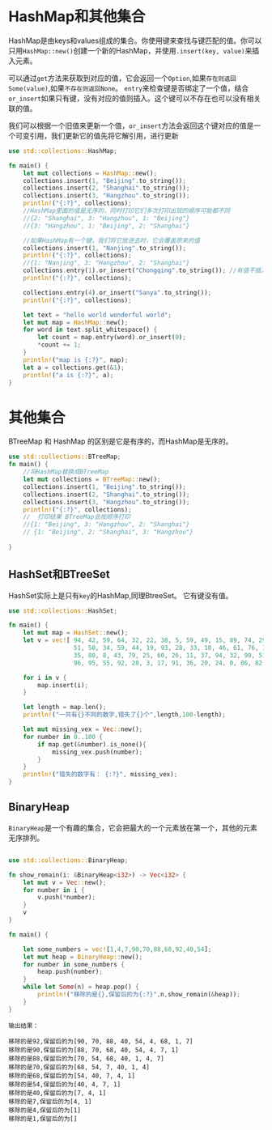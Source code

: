 # HashMap和其他集合
HashMap是由keys和values组成的集合。你使用键来查找与键匹配的值。你可以只用`HashMap::new()`创建一个新的HashMap，并使用`.insert(key, value)`来插入元素。

可以通过`get`方法来获取到对应的值，它会返回一个`Option`,如果`存在则返回Some(value)`,如果`不存在则返回None`。
`entry`来检查键是否绑定了一个值，结合`or_insert`如果只有键，没有对应的值则插入。这个键可以不存在也可以没有相关联的值。


我们可以根据一个旧值来更新一个值，`or_insert`方法会返回这个键对应的值是一个可变引用，我们更新它的值先将它解引用，进行更新
```rust
use std::collections::HashMap;

fn main() {
    let mut collections = HashMap::new();
    collections.insert(1, "Beijing".to_string());
    collections.insert(2, "Shanghai".to_string());
    collections.insert(3, "Hangzhou".to_string());
    println!("{:?}", collections);
    //HashMap里面的值是无序的，同时打印它们多次打印出现的顺序可能都不同
    //{2: "Shanghai", 3: "Hangzhou", 1: "Beijing"}
    //{3: "Hangzhou", 1: "Beijing", 2: "Shanghai"}

    //如果HashMap有一个键，我们将它放进去时，它会覆盖原来的值
    collections.insert(1, "Nanjing".to_string());
    println!("{:?}", collections);
    //{1: "Nanjing", 3: "Hangzhou", 2: "Shanghai"}
    collections.entry(1).or_insert("Chongqing".to_string()); //有值不插入
    println!("{:?}", collections);

    collections.entry(4).or_insert("Sanya".to_string());
    println!("{:?}", collections);

    let text = "hello world wonderful world";
    let mut map = HashMap::new();
    for word in text.split_whitespace() {
        let count = map.entry(word).or_insert(0);
        *count += 1;
    }
    println!("map is {:?}", map);
    let a = collections.get(&1);
    println!("a is {:?}", a);
}

```

# 其他集合
BTreeMap 和 HashMap 的区别是它是有序的，而HashMap是无序的。

```rust
use std::collections::BTreeMap;
fn main() {
    //将HashMap替换成BTreeMap
    let mut collections = BTreeMap::new();
    collections.insert(1, "Beijing".to_string());
    collections.insert(2, "Shanghai".to_string());
    collections.insert(3, "Hangzhou".to_string());
    println!("{:?}", collections);
    //  打印结果 BTreeMap会按顺序打印
    //{1: "Beijing", 3: "Hangzhou", 2: "Shanghai"}
    // {1: "Beijing", 2: "Shanghai", 3: "Hangzhou"}
    
}
```

## HashSet和BTreeSet
HashSet实际上是只有`key`的HashMap,同理BtreeSet。 它有键没有值。

```rust
use std::collections::HashSet;

fn main() {
    let mut map = HashSet::new();
    let v = vec![ 94, 42, 59, 64, 32, 22, 38, 5, 59, 49, 15, 89, 74, 29, 14, 68, 82, 80, 56, 41, 36, 81, 66,
                  51, 58, 34, 59, 44, 19, 93, 28, 33, 18, 46, 61, 76, 14, 87, 84, 73, 71, 29, 94, 10, 35, 20,
                  35, 80, 8, 43, 79, 25, 60, 26, 11, 37, 94, 32, 90, 51, 11, 28, 76, 16, 63, 95, 13, 60, 59,
                  96, 95, 55, 92, 28, 3, 17, 91, 36, 20, 24, 0, 86, 82, 58, 93, 68, 54, 80, 56, 22, 67, 82,];

    for i in v {
        map.insert(i);
    }

    let length = map.len();
    println!("一共有{}不同的数字,错失了{}个",length,100-length);

    let mut missing_vex = Vec::new();
    for number in 0..100 {
        if map.get(&number).is_none(){
            missing_vex.push(number);
        }
    }
    println!("错失的数字有： {:?}", missing_vex);
}

```

## BinaryHeap
`BinaryHeap`是一个有趣的集合，它会把最大的一个元素放在第一个，其他的元素无序排列。
```rust

use std::collections::BinaryHeap;

fn show_remain(i: &BinaryHeap<i32>) -> Vec<i32> {
    let mut v = Vec::new();
    for number in i {
        v.push(*number);
    }
    v
}

fn main() {

    let some_numbers = vec![1,4,7,90,70,88,68,92,40,54];
    let mut heap = BinaryHeap::new();
    for number in some_numbers {
        heap.push(number);
    }
    while let Some(n) = heap.pop() {
        println!("移除的是{},保留后的为{:?}",n,show_remain(&heap));
    }
}

```

`输出结果：`
```shell
移除的是92,保留后的为[90, 70, 88, 40, 54, 4, 68, 1, 7]
移除的是90,保留后的为[88, 70, 68, 40, 54, 4, 7, 1]
移除的是88,保留后的为[70, 54, 68, 40, 1, 4, 7]
移除的是70,保留后的为[68, 54, 7, 40, 1, 4]
移除的是68,保留后的为[54, 40, 7, 4, 1]
移除的是54,保留后的为[40, 4, 7, 1]
移除的是40,保留后的为[7, 4, 1]
移除的是7,保留后的为[4, 1]
移除的是4,保留后的为[1]
移除的是1,保留后的为[]
```